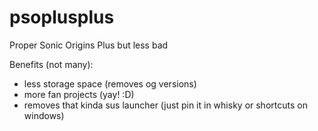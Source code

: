 # psoplusplus
Proper Sonic Origins Plus but less bad

Benefits (not many):

- less storage space (removes og versions)
- more fan projects (yay! :D)
- removes that kinda sus launcher (just pin it in whisky or shortcuts on windows)
